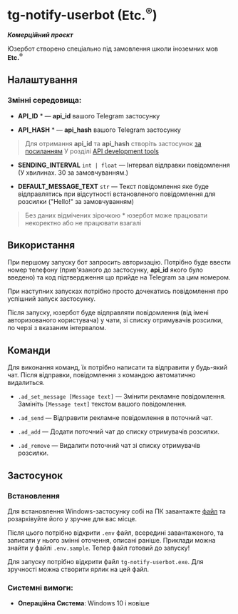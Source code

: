 # tg-notify-userbot (**Etc.<sup>®</sup>**)

***Комерційний проєкт***

Юзербот створено спеціально під замовлення школи іноземних мов **Etc.<sup>®</sup>**

## Налаштування

### Змінні середовища:

+ **API_ID** * — **api_id** вашого Telegram застосунку
- **API_HASH** * — **api_hash** вашого Telegram застосунку
> Для отримання **api_id** та **api_hash** створіть застосунок [за посиланням](https://my.telegram.org/auth) У розділі [API development tools](https://my.telegram.org/apps)
+ **SENDING_INTERVAL** `int | float` — Інтервал відправки повідомлення (У хвилинах. 30 за замовчуванням.)
- **DEFAULT_MESSAGE_TEXT** `str` — Текст повідомлення яке буде відправлятись при відсутності встановленого повідомлення для розсилки ("Hello!" за замовчуванням)

> Без даних відмічених зірочкою * юзербот може працювати некоректно або не працювати взагалі

## Використання

При першому запуску бот запросить авторизацію.
Потрібно буде ввести номер телефону (прив'язаного до застосунку, **api_id** якого було введено)
та код підтвердження що прийде на Telegram за цим номером.

При наступних запусках потрібно просто дочекатись повідомлення про успішний запуск застосунку.

Після запуску, юзербот буде відправляти повідомлення (від імені авторизованого користувача)
у чати, зі списку отримувачів розсилки, по черзі з вказаним інтервалом.

## Команди

Для виконання команд, їх потрібно написати та відправити у будь-який чат.
Після відправки, повідомлення з командою автоматично видалиться.

+ `.ad_set_message [Message text]` — Змінити рекламне повідомлення. Замініть `[Message text]` текстом вашого повідомлення.
- `.ad_send` — Відправити рекламне повідомлення в поточний чат.
+ `.ad_add` — Додати поточний чат до списку отримувачів розсилки.
- `.ad_remove` — Видалити поточний чат зі списку отримувачів розсилки.

## Застосунок

### Встановлення

Для встановлення Windows-застосунку собі на ПК
завантажте [файл](https://drive.google.com/file/d/1YliasnnfCcUEIwD1uxwdO6y0HZLJ3CN3/view?usp=sharing)
та розархівуйте його у зручне для вас місце.

Після цього потрібно відкрити `.env` файл, всередині завантаженого, та записати у нього змінні оточення, описані раніше.
Приклади можна знайти у файлі `.env.sample`. Тепер файл готовий до запуску!

Для запуску потрібно відкрити файл `tg-notify-userbot.exe`. Для зручності можна створити ярлик на цей файл.

### Системні вимоги:
- **Операційна Система**: Windows 10 і новіше
